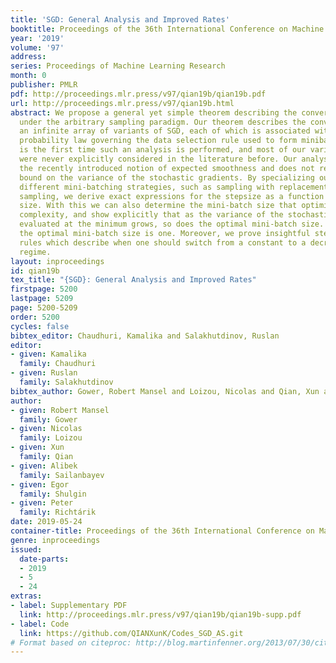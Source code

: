 ```yaml
---
title: 'SGD: General Analysis and Improved Rates'
booktitle: Proceedings of the 36th International Conference on Machine Learning
year: '2019'
volume: '97'
address: 
series: Proceedings of Machine Learning Research
month: 0
publisher: PMLR
pdf: http://proceedings.mlr.press/v97/qian19b/qian19b.pdf
url: http://proceedings.mlr.press/v97/qian19b.html
abstract: We propose a general yet simple theorem describing the convergence of SGD
  under the arbitrary sampling paradigm. Our theorem describes the convergence of
  an infinite array of variants of SGD, each of which is associated with a specific
  probability law governing the data selection rule used to form minibatches. This
  is the first time such an analysis is performed, and most of our variants of SGD
  were never explicitly considered in the literature before. Our analysis relies on
  the recently introduced notion of expected smoothness and does not rely on a uniform
  bound on the variance of the stochastic gradients. By specializing our theorem to
  different mini-batching strategies, such as sampling with replacement and independent
  sampling, we derive exact expressions for the stepsize as a function of the mini-batch
  size. With this we can also determine the mini-batch size that optimizes the total
  complexity, and show explicitly that as the variance of the stochastic gradient
  evaluated at the minimum grows, so does the optimal mini-batch size. For zero variance,
  the optimal mini-batch size is one. Moreover, we prove insightful stepsize-switching
  rules which describe when one should switch from a constant to a decreasing stepsize
  regime.
layout: inproceedings
id: qian19b
tex_title: "{SGD}: General Analysis and Improved Rates"
firstpage: 5200
lastpage: 5209
page: 5200-5209
order: 5200
cycles: false
bibtex_editor: Chaudhuri, Kamalika and Salakhutdinov, Ruslan
editor:
- given: Kamalika
  family: Chaudhuri
- given: Ruslan
  family: Salakhutdinov
bibtex_author: Gower, Robert Mansel and Loizou, Nicolas and Qian, Xun and Sailanbayev, Alibek and Shulgin, Egor and Richt{\'a}rik, Peter
author:
- given: Robert Mansel
  family: Gower
- given: Nicolas
  family: Loizou
- given: Xun
  family: Qian
- given: Alibek
  family: Sailanbayev  
- given: Egor
  family: Shulgin
- given: Peter
  family: Richtárik
date: 2019-05-24
container-title: Proceedings of the 36th International Conference on Machine Learning
genre: inproceedings
issued:
  date-parts:
  - 2019
  - 5
  - 24
extras:
- label: Supplementary PDF
  link: http://proceedings.mlr.press/v97/qian19b/qian19b-supp.pdf
- label: Code
  link: https://github.com/QIANXunK/Codes_SGD_AS.git
# Format based on citeproc: http://blog.martinfenner.org/2013/07/30/citeproc-yaml-for-bibliographies/
---
```

